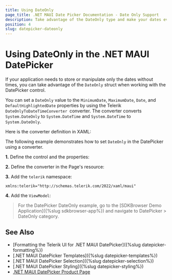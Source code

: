 ```yaml
---
title: Using DateOnly
page_title: .NET MAUI Date Picker Documentation - Date Only Support
description: Take advantage of the DateOnly type and make your dates even better when working with the Telerik UI for .NET MAUI DatePicker.
position: 4
slug: datepicker-dateonly
---
```


# Using DateOnly in the .NET MAUI DatePicker

If your application needs to store or manipulate only the dates without times, you can take advantage of the `DateOnly` struct when working with the DatePicker control.

You can set a `DateOnly` value to the `MinimumDate`, `MaximumDate`, `Date`, and `DefaultHighlightedDate` properties by using the Telerik `DateOnlyToDateTimeConverter `converter. The converter converts `System.DateOnly` to `System.DateTime` and `System.DateTime` to `System.DateOnly`.

Here is the converter definition in XAML:

<snippet id='datepicker-dateonly-to-datetimeconverter' />

The following example demonstrates how to set `DateOnly` in the DatePicker using a converter.

**1.** Define the control and the properties:

<snippet id='datepicker-dateonly-support' />

**2.** Define the converter in the Page's resource:

<snippet id='datepicker-dateonly-to-datetimeconverter' />

**3.** Add the `telerik` namespace:

```XAML
xmlns:telerik="http://schemas.telerik.com/2022/xaml/maui"
```

**4.** Add the `ViewModel`:

<snippet id='datepicker-dateonly-viewmodel' />

> For the DatePicker DateOnly example, go to the [SDKBrowser Demo Application]({%slug sdkbrowser-app%}) and navigate to DatePicker > DateOnly category.

## See Also

- [Formatting the Telerik UI for .NET MAUI DatePicker]({%slug datepicker-formatting%})
- [.NET MAUI DatePicker Templates]({%slug datepicker-templates%})
- [.NET MAUI DatePicker Selection]({%slug datepicker-selection%})
- [.NET MAUI DatePicker Styling]({%slug datepicker-styling%})
- [.NET MAUI DatePicker Product Page](https://www.telerik.com/maui-ui/datepicker)
